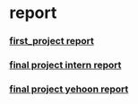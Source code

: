 # report
### [first_project report]()
### [final project intern report]()
### [final project yehoon report]()

